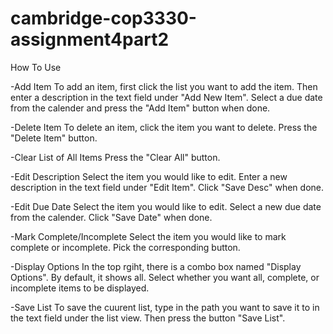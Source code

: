 # cambridge-cop3330-assignment4part2

How To Use

-Add Item
To add an item, first click the list you want to add the item. Then enter a description in the text field under "Add New Item". Select a due date from the calender and press the "Add Item" button when done.

-Delete Item
To delete an item, click the item you want to delete. Press the "Delete Item" button. 

-Clear List of All Items
Press the "Clear All" button. 

-Edit Description
Select the item you would like to edit. Enter a new description in the text field under "Edit Item". Click "Save Desc" when done.

-Edit Due Date 
Select the item you would like to edit. Select a new due date from the calender. Click "Save Date" when done. 

-Mark Complete/Incomplete
Select the item you would like to mark complete or incomplete. Pick the corresponding button. 

-Display Options
In the top rgiht, there is a combo box named "Display Options". By default, it shows all. Select whether you want all, complete, or incomplete items to be displayed.

-Save List
To save the cuurent list, type in the path you want to save it to in the text field under the list view. Then press the button "Save List".
